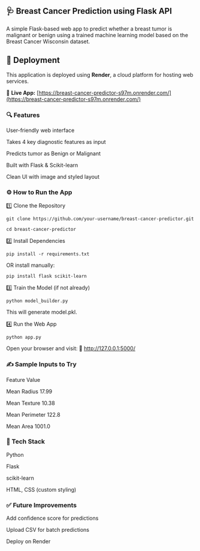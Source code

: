 ## 🩺 Breast Cancer Prediction using Flask API

A simple Flask-based web app to predict whether a breast tumor is malignant or benign using a trained machine learning model based on the Breast Cancer Wisconsin dataset.

## 🚀 Deployment

This application is deployed using **Render**, a cloud platform for hosting web services.

🔗 **Live App:** [https://breast-cancer-predictor-s97m.onrender.com/](https://breast-cancer-predictor-s97m.onrender.com/)

### 🔍 Features

User-friendly web interface

Takes 4 key diagnostic features as input

Predicts tumor as Benign or Malignant

Built with Flask & Scikit-learn

Clean UI with image and styled layout

### ⚙️ How to Run the App

1️⃣ Clone the Repository

`git clone https://github.com/your-username/breast-cancer-predictor.git`

`cd breast-cancer-predictor`

2️⃣ Install Dependencies

`pip install -r requirements.txt`

OR install manually:

`pip install flask scikit-learn`

3️⃣ Train the Model (if not already)

`python model_builder.py`

This will generate model.pkl.

4️⃣ Run the Web App

`python app.py`

Open your browser and visit:
📍 http://127.0.0.1:5000/

### ✍️ Sample Inputs to Try

Feature	Value

Mean Radius	17.99

Mean Texture	10.38

Mean Perimeter	122.8

Mean Area	1001.0

### 🧠 Tech Stack

Python

Flask

scikit-learn

HTML, CSS (custom styling)

### ✅ Future Improvements

Add confidence score for predictions

Upload CSV for batch predictions

Deploy on Render
